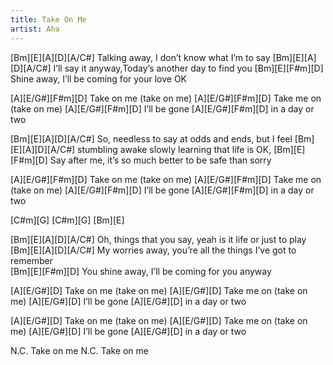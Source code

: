 ```yaml
---
title: Take On Me
artist: Aha
---
```


[Bm][E][A][D][A/C#]
Talking away, I don’t know what I’m to say
[Bm][E][A][D][A/C#]
I’ll say it anyway,Today’s another day to find you
[Bm][E][F#m][D]
Shine away, I’ll be coming for your love OK

[A][E/G#][F#m][D]
Take on me (take on me)
[A][E/G#][F#m][D]
Take me on (take on me)
[A][E/G#][F#m][D]
I’ll be gone
[A][E/G#][F#m][D]
in a day or two

[Bm][E][A][D][A/C#]
So, needless to say at odds and ends, but I feel
[Bm][E][A][D][A/C#]
stumbling awake slowly learning that life is OK,
[Bm][E][F#m][D]
Say after me, it’s so much better to be safe than sorry

[A][E/G#][F#m][D]
Take on me (take on me)
[A][E/G#][F#m][D]
Take me on (take on me)
[A][E/G#][F#m][D]
I’ll be gone
[A][E/G#][F#m][D]
in a day or two

[C#m][G]
[C#m][G]
[Bm][E]

[Bm][E][A][D][A/C#]
Oh, things that you say, yeah is it life or just to play
[Bm][E][A][D][A/C#]
My worries away, you’re all the things I’ve got to remember  
[Bm][E][F#m][D]
 You shine away, I’ll be coming for you anyway

[A][E/G#][D]
Take on me (take on me)
[A][E/G#][D]
Take me on (take on me)
[A][E/G#][D]
I’ll be gone
[A][E/G#][D]
in a day or two

[A][E/G#][D]
Take on me (take on me)
[A][E/G#][D]
Take me on (take on me)
[A][E/G#][D]
I’ll be gone
[A][E/G#][D]
in a day or two

N.C.
Take on me
N.C.
Take on me
